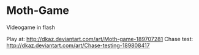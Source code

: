 # Moth-Game
Videogame in flash

Play at: http://dkaz.deviantart.com/art/Moth-game-189707281
Chase test: http://dkaz.deviantart.com/art/Chase-testing-189808417
